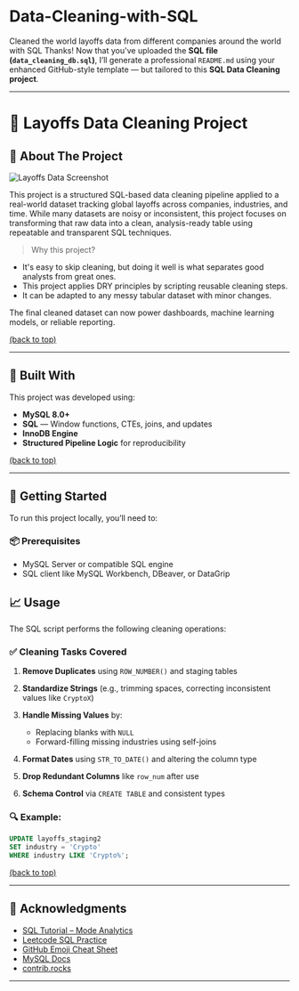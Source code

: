 # Data-Cleaning-with-SQL
Cleaned the world layoffs data from different companies around the world  with SQL 
Thanks! Now that you've uploaded the **SQL file (`data_cleaning_db.sql`)**, I’ll generate a professional `README.md` using your enhanced GitHub-style template — but tailored to this **SQL Data Cleaning project**.

---

# 🧹 Layoffs Data Cleaning Project

## 📂 About The Project

![Layoffs Data Screenshot](#)

This project is a structured SQL-based data cleaning pipeline applied to a real-world dataset tracking global layoffs across companies, industries, and time. While many datasets are noisy or inconsistent, this project focuses on transforming that raw data into a clean, analysis-ready table using repeatable and transparent SQL techniques.

> Why this project?

* It's easy to skip cleaning, but doing it well is what separates good analysts from great ones.
* This project applies DRY principles by scripting reusable cleaning steps.
* It can be adapted to any messy tabular dataset with minor changes.

The final cleaned dataset can now power dashboards, machine learning models, or reliable reporting.

[(back to top)](#)

---

## 🔧 Built With

This project was developed using:

* **MySQL 8.0+**
* **SQL** — Window functions, CTEs, joins, and updates
* **InnoDB Engine**
* **Structured Pipeline Logic** for reproducibility

[(back to top)](#)

---

## 🚀 Getting Started

To run this project locally, you’ll need to:

### 📦 Prerequisites

* MySQL Server or compatible SQL engine
* SQL client like MySQL Workbench, DBeaver, or DataGrip


## 📈 Usage

The SQL script performs the following cleaning operations:

### ✅ Cleaning Tasks Covered

1. **Remove Duplicates** using `ROW_NUMBER()` and staging tables
2. **Standardize Strings** (e.g., trimming spaces, correcting inconsistent values like `CryptoX`)
3. **Handle Missing Values** by:

   * Replacing blanks with `NULL`
   * Forward-filling missing industries using self-joins
4. **Format Dates** using `STR_TO_DATE()` and altering the column type
5. **Drop Redundant Columns** like `row_num` after use
6. **Schema Control** via `CREATE TABLE` and consistent types

### 🔍 Example:

```sql
UPDATE layoffs_staging2
SET industry = 'Crypto'
WHERE industry LIKE 'Crypto%';
```

[(back to top)](#)

---



## 🙏 Acknowledgments

* [SQL Tutorial – Mode Analytics](https://mode.com/sql-tutorial/)
* [Leetcode SQL Practice](https://leetcode.com/problemset/database/)
* [GitHub Emoji Cheat Sheet](https://www.webpagefx.com/tools/emoji-cheat-sheet/)
* [MySQL Docs](https://dev.mysql.com/doc/)
* [contrib.rocks](https://contrib.rocks)

---

